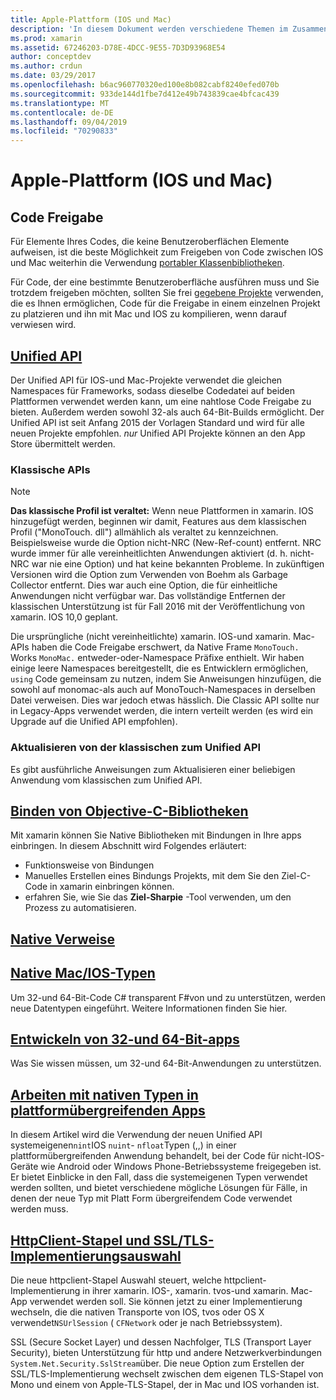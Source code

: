 ```yaml
---
title: Apple-Plattform (IOS und Mac)
description: 'In diesem Dokument werden verschiedene Themen im Zusammenhang mit der xamarin. IOS-und xamarin. Mac-Entwicklung beschrieben: Code Freigabe, die Unified API, Bindungs Ziel-C-Bibliotheken, systemeigene Verweise, Native Typen usw.'
ms.prod: xamarin
ms.assetid: 67246203-D78E-4DCC-9E55-7D3D93968E54
author: conceptdev
ms.author: crdun
ms.date: 03/29/2017
ms.openlocfilehash: b6ac960770320ed100e8b082cabf8240efed070b
ms.sourcegitcommit: 933de144d1fbe7d412e49b743839cae4bfcac439
ms.translationtype: MT
ms.contentlocale: de-DE
ms.lasthandoff: 09/04/2019
ms.locfileid: "70290833"
---
```

# <a name="apple-platform-ios-and-mac"></a>Apple-Plattform (IOS und Mac)

## <a name="code-sharing"></a>Code Freigabe

Für Elemente Ihres Codes, die keine Benutzeroberflächen Elemente aufweisen, ist die beste Möglichkeit zum Freigeben von Code zwischen IOS und Mac weiterhin die Verwendung [portabler Klassenbibliotheken](~/cross-platform/app-fundamentals/pcl.md).

Für Code, der eine bestimmte Benutzeroberfläche ausführen muss und Sie trotzdem freigeben möchten, sollten Sie frei [gegebene Projekte](~/cross-platform/app-fundamentals/shared-projects.md) verwenden, die es Ihnen ermöglichen, Code für die Freigabe in einem einzelnen Projekt zu platzieren und ihn mit Mac und IOS zu kompilieren, wenn darauf verwiesen wird.

## <a name="unified-apiunifiedindexmd"></a>[Unified API](unified/index.md)

Der Unified API für IOS-und Mac-Projekte verwendet die gleichen Namespaces für Frameworks, sodass dieselbe Codedatei auf beiden Plattformen verwendet werden kann, um eine nahtlose Code Freigabe zu bieten. Außerdem werden sowohl 32-als auch 64-Bit-Builds ermöglicht. Der Unified API ist seit Anfang 2015 der Vorlagen Standard und wird für alle neuen Projekte empfohlen. *nur* Unified API Projekte können an den App Store übermittelt werden.

### <a name="classic-apis"></a>Klassische APIs

> [!NOTE]
> **Das klassische Profil ist veraltet:** Wenn neue Plattformen in xamarin. IOS hinzugefügt werden, beginnen wir damit, Features aus dem klassischen Profil ("MonoTouch. dll") allmählich als veraltet zu kennzeichnen. Beispielsweise wurde die Option nicht-NRC (New-Ref-count) entfernt. NRC wurde immer für alle vereinheitlichten Anwendungen aktiviert (d. h. nicht-NRC war nie eine Option) und hat keine bekannten Probleme. In zukünftigen Versionen wird die Option zum Verwenden von Boehm als Garbage Collector entfernt. Dies war auch eine Option, die für einheitliche Anwendungen nicht verfügbar war. Das vollständige Entfernen der klassischen Unterstützung ist für Fall 2016 mit der Veröffentlichung von xamarin. IOS 10,0 geplant.

Die ursprüngliche (nicht vereinheitlichte) xamarin. IOS-und xamarin. Mac-APIs haben die Code Freigabe erschwert, da Native Frame `MonoTouch.` Works `MonoMac.` entweder-oder-Namespace Präfixe enthielt.  Wir haben einige leere Namespaces bereitgestellt, die es Entwicklern ermöglichen, `using` Code gemeinsam zu nutzen, indem Sie Anweisungen hinzufügen, die sowohl auf monomac-als auch auf MonoTouch-Namespaces in derselben Datei verweisen. Dies war jedoch etwas hässlich. Die Classic API sollte nur in Legacy-Apps verwendet werden, die intern verteilt werden (es wird ein Upgrade auf die Unified API empfohlen).


### <a name="updating-from-classic-to-the-unified-api"></a>Aktualisieren von der klassischen zum Unified API

Es gibt ausführliche Anweisungen zum Aktualisieren einer beliebigen Anwendung vom klassischen zum Unified API.

## <a name="binding-objective-c-librariesbindingindexmd"></a>[Binden von Objective-C-Bibliotheken](binding/index.md)

Mit xamarin können Sie Native Bibliotheken mit Bindungen in Ihre apps einbringen. In diesem Abschnitt wird Folgendes erläutert:

- Funktionsweise von Bindungen
- Manuelles Erstellen eines Bindungs Projekts, mit dem Sie den Ziel-C-Code in xamarin einbringen können.
- erfahren Sie, wie Sie das **Ziel-Sharpie** -Tool verwenden, um den Prozess zu automatisieren.

## <a name="native-referencesnative-referencesmd"></a>[Native Verweise](native-references.md)

## <a name="macios-native-typesnativetypesmd"></a>[Native Mac/IOS-Typen](nativetypes.md)

Um 32-und 64-Bit-Code C# transparent F#von und zu unterstützen, werden neue Datentypen eingeführt.   Weitere Informationen finden Sie hier.

## <a name="building-32-and-64-bit-apps32-and-64indexmd"></a>[Entwickeln von 32-und 64-Bit-apps](32-and-64/index.md)

Was Sie wissen müssen, um 32-und 64-Bit-Anwendungen zu unterstützen.

## <a name="working-with-native-types-in-cross-platform-appsnative-types-cross-platformmd"></a>[Arbeiten mit nativen Typen in plattformübergreifenden Apps](native-types-cross-platform.md)

In diesem Artikel wird die Verwendung der neuen Unified API systemeigenen`nint`IOS `nuint`- `nfloat`Typen (,,) in einer plattformübergreifenden Anwendung behandelt, bei der Code für nicht-IOS-Geräte wie Android oder Windows Phone-Betriebssysteme freigegeben ist.
Er bietet Einblicke in den Fall, dass die systemeigenen Typen verwendet werden sollten, und bietet verschiedene mögliche Lösungen für Fälle, in denen der neue Typ mit Platt Form übergreifendem Code verwendet werden muss.

## <a name="httpclient-stack-and-ssltls-implementation-selectorhttp-stackmd"></a>[HttpClient-Stapel und SSL/TLS-Implementierungsauswahl](http-stack.md)

Die neue httpclient-Stapel Auswahl steuert, welche httpclient-Implementierung in ihrer xamarin. IOS-, xamarin. tvos-und xamarin. Mac-App verwendet werden soll. Sie können jetzt zu einer Implementierung wechseln, die die nativen Transporte von IOS, tvos oder OS X verwendet`NSUrlSession` ( `CFNetwork` oder je nach Betriebssystem).

SSL (Secure Socket Layer) und dessen Nachfolger, TLS (Transport Layer Security), bieten Unterstützung für http und andere Netzwerkverbindungen `System.Net.Security.SslStream`über. Die neue Option zum Erstellen der SSL/TLS-Implementierung wechselt zwischen dem eigenen TLS-Stapel von Mono und einem von Apple-TLS-Stapel, der in Mac und IOS vorhanden ist.
